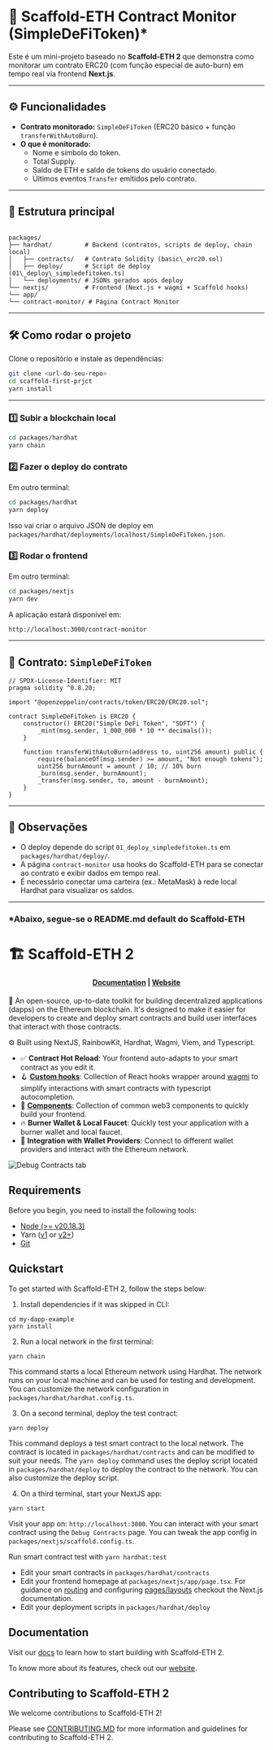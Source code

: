 # 🚀 Scaffold-ETH Contract Monitor (SimpleDeFiToken)*

Este é um mini-projeto baseado no **Scaffold-ETH 2** que demonstra como monitorar um contrato ERC20 (com função especial de auto-burn) em tempo real via frontend **Next.js**.

---

## ⚙️ Funcionalidades

- **Contrato monitorado:** `SimpleDeFiToken` (ERC20 básico + função `transferWithAutoBurn`).
- **O que é monitorado:**
  - Nome e símbolo do token.
  - Total Supply.
  - Saldo de ETH e saldo de tokens do usuário conectado.
  - Últimos eventos `Transfer` emitidos pelo contrato.

---

## 📂 Estrutura principal

```

packages/
├── hardhat/         # Backend (contratos, scripts de deploy, chain local)
│   ├── contracts/   # Contrato Solidity (basic\_erc20.sol)
│   ├── deploy/      # Script de deploy (01\_deploy\_simpledefitoken.ts)
│   └── deployments/ # JSONs gerados após deploy
└── nextjs/          # Frontend (Next.js + wagmi + Scaffold hooks)
└── app/
└── contract-monitor/ # Página Contract Monitor

````

---

## 🛠️ Como rodar o projeto

Clone o repositório e instale as dependências:

```bash
git clone <url-do-seu-repo>
cd scaffold-first-prjct
yarn install
````

---

### 1️⃣ Subir a blockchain local

```bash
cd packages/hardhat
yarn chain
```

### 2️⃣ Fazer o deploy do contrato

Em outro terminal:

```bash
cd packages/hardhat
yarn deploy
```

Isso vai criar o arquivo JSON de deploy em `packages/hardhat/deployments/localhost/SimpleDeFiToken.json`.

### 3️⃣ Rodar o frontend

Em outro terminal:

```bash
cd packages/nextjs
yarn dev
```

A aplicação estará disponível em:

```
http://localhost:3000/contract-monitor
```

---

## 🧾 Contrato: `SimpleDeFiToken`

```solidity
// SPDX-License-Identifier: MIT
pragma solidity ^0.8.20;

import "@openzeppelin/contracts/token/ERC20/ERC20.sol";

contract SimpleDeFiToken is ERC20 {
    constructor() ERC20("Simple DeFi Token", "SDFT") {
        _mint(msg.sender, 1_000_000 * 10 ** decimals());
    }

    function transferWithAutoBurn(address to, uint256 amount) public {
        require(balanceOf(msg.sender) >= amount, "Not enough tokens");
        uint256 burnAmount = amount / 10; // 10% burn
        _burn(msg.sender, burnAmount);
        _transfer(msg.sender, to, amount - burnAmount);
    }
}
```

---

## 📌 Observações

* O deploy depende do script `01_deploy_simpledefitoken.ts` em `packages/hardhat/deploy/`.
* A página `contract-monitor` usa hooks do Scaffold-ETH para se conectar ao contrato e exibir dados em tempo real.
* É necessário conectar uma carteira (ex.: MetaMask) à rede local Hardhat para visualizar os saldos.

---

### *Abaixo, segue-se o README.md default do Scaffold-ETH

# 🏗 Scaffold-ETH 2

<h4 align="center">
  <a href="https://docs.scaffoldeth.io">Documentation</a> |
  <a href="https://scaffoldeth.io">Website</a>
</h4>

🧪 An open-source, up-to-date toolkit for building decentralized applications (dapps) on the Ethereum blockchain. It's designed to make it easier for developers to create and deploy smart contracts and build user interfaces that interact with those contracts.

⚙️ Built using NextJS, RainbowKit, Hardhat, Wagmi, Viem, and Typescript.

- ✅ **Contract Hot Reload**: Your frontend auto-adapts to your smart contract as you edit it.
- 🪝 **[Custom hooks](https://docs.scaffoldeth.io/hooks/)**: Collection of React hooks wrapper around [wagmi](https://wagmi.sh/) to simplify interactions with smart contracts with typescript autocompletion.
- 🧱 [**Components**](https://docs.scaffoldeth.io/components/): Collection of common web3 components to quickly build your frontend.
- 🔥 **Burner Wallet & Local Faucet**: Quickly test your application with a burner wallet and local faucet.
- 🔐 **Integration with Wallet Providers**: Connect to different wallet providers and interact with the Ethereum network.

![Debug Contracts tab](https://github.com/scaffold-eth/scaffold-eth-2/assets/55535804/b237af0c-5027-4849-a5c1-2e31495cccb1)

## Requirements

Before you begin, you need to install the following tools:

- [Node (>= v20.18.3)](https://nodejs.org/en/download/)
- Yarn ([v1](https://classic.yarnpkg.com/en/docs/install/) or [v2+](https://yarnpkg.com/getting-started/install))
- [Git](https://git-scm.com/downloads)

## Quickstart

To get started with Scaffold-ETH 2, follow the steps below:

1. Install dependencies if it was skipped in CLI:

```
cd my-dapp-example
yarn install
```

2. Run a local network in the first terminal:

```
yarn chain
```

This command starts a local Ethereum network using Hardhat. The network runs on your local machine and can be used for testing and development. You can customize the network configuration in `packages/hardhat/hardhat.config.ts`.

3. On a second terminal, deploy the test contract:

```
yarn deploy
```

This command deploys a test smart contract to the local network. The contract is located in `packages/hardhat/contracts` and can be modified to suit your needs. The `yarn deploy` command uses the deploy script located in `packages/hardhat/deploy` to deploy the contract to the network. You can also customize the deploy script.

4. On a third terminal, start your NextJS app:

```
yarn start
```

Visit your app on: `http://localhost:3000`. You can interact with your smart contract using the `Debug Contracts` page. You can tweak the app config in `packages/nextjs/scaffold.config.ts`.

Run smart contract test with `yarn hardhat:test`

- Edit your smart contracts in `packages/hardhat/contracts`
- Edit your frontend homepage at `packages/nextjs/app/page.tsx`. For guidance on [routing](https://nextjs.org/docs/app/building-your-application/routing/defining-routes) and configuring [pages/layouts](https://nextjs.org/docs/app/building-your-application/routing/pages-and-layouts) checkout the Next.js documentation.
- Edit your deployment scripts in `packages/hardhat/deploy`


## Documentation

Visit our [docs](https://docs.scaffoldeth.io) to learn how to start building with Scaffold-ETH 2.

To know more about its features, check out our [website](https://scaffoldeth.io).

## Contributing to Scaffold-ETH 2

We welcome contributions to Scaffold-ETH 2!

Please see [CONTRIBUTING.MD](https://github.com/scaffold-eth/scaffold-eth-2/blob/main/CONTRIBUTING.md) for more information and guidelines for contributing to Scaffold-ETH 2.
